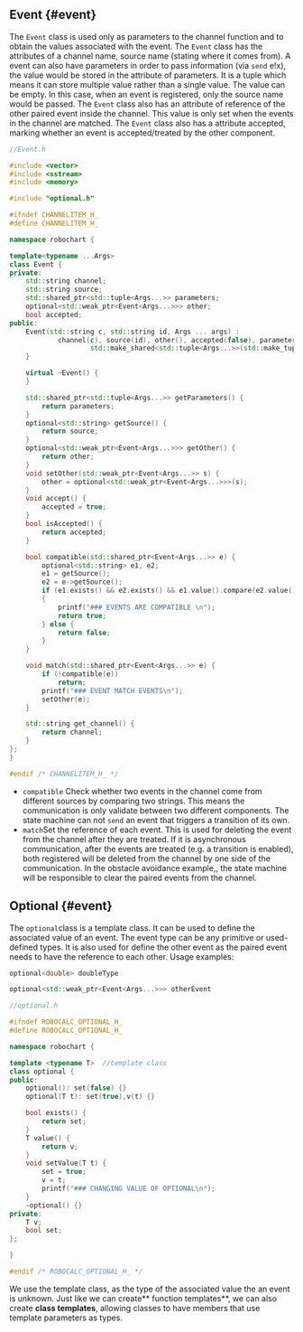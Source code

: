 ## Event {#event}

The `Event` class is used only as parameters to the channel function and to obtain the values associated with the event. The `Event` class has the attributes of a channel name, source name \(stating where it comes from\). A event can also have parameters in order to pass information \(via `send` e!x\), the value would be stored in the attribute of parameters. It is a tuple which means it can store multiple value rather than a single value. The value can be empty. In this case, when an event is registered, only the source name would be passed. The `Event` class also has an attribute of reference of the other paired event inside the channel. This value is only set when the events in the channel are matched.  The `Event` class also has a attribute accepted, marking whether an event is accepted/treated by the other component.

```cpp
//Event.h

#include <vector>
#include <sstream>
#include <memory>

#include "optional.h"

#ifndef CHANNELITEM_H_
#define CHANNELITEM_H_

namespace robochart {

template<typename ...Args>
class Event {
private:
    std::string channel;
    std::string source;
    std::shared_ptr<std::tuple<Args...>> parameters;
    optional<std::weak_ptr<Event<Args...>>> other;
    bool accepted;
public:
    Event(std::string c, std::string id, Args ... args) :
            channel(c), source(id), other(), accepted(false), parameters(
                    std::make_shared<std::tuple<Args...>>(std::make_tuple(args...))) {
    }

    virtual ~Event() {
    }

    std::shared_ptr<std::tuple<Args...>> getParameters() {
        return parameters;
    }
    optional<std::string> getSource() {
        return source;
    }
    optional<std::weak_ptr<Event<Args...>>> getOther() {
        return other;
    }
    void setOther(std::weak_ptr<Event<Args...>> s) {
        other = optional<std::weak_ptr<Event<Args...>>>(s);
    }
    void accept() {
        accepted = true;
    }
    bool isAccepted() {
        return accepted;
    }

    bool compatible(std::shared_ptr<Event<Args...>> e) {
        optional<std::string> e1, e2;
        e1 = getSource();
        e2 = e->getSource();
        if (e1.exists() && e2.exists() && e1.value().compare(e2.value()) != 0) 
        {
            printf("### EVENTS ARE COMPATIBLE \n");
            return true;
        } else {
            return false;
        }
    }

    void match(std::shared_ptr<Event<Args...>> e) {
        if (!compatible(e))
            return;
        printf("### EVENT MATCH EVENTS\n");
        setOther(e);
    }

    std::string get_channel() {
        return channel;
    }
};
}

#endif /* CHANNELITEM_H_ */
```

* `compatible` Check whether two events in the channel come from different sources by comparing two strings. This means the communication is only validate between two different components. The state machine can not `send` an event that triggers a transition of its own. 
* `match`Set the reference of each event. This is used for deleting the event from the channel after they are treated. If it is asynchronous communication, after the events are treated \(e.g. a transition is enabled\), both registered will be deleted from the channel by one side of the communication. In the obstacle avoidance example,, the state machine will be responsible to clear the paired events from the channel.

## Optional {#event}

The `optional`class is a template class. It can be used to define the associated value of an event. The event type can be any primitive or used-defined types. It is also used for define the other event as the paired event needs to have the reference to each other. Usage examples:

```cpp
optional<double> doubleType
```

```cpp
optional<std::weak_ptr<Event<Args...>>> otherEvent
```

```cpp
//optional.h

#ifndef ROBOCALC_OPTIONAL_H_
#define ROBOCALC_OPTIONAL_H_

namespace robochart {

template <typename T>  //template class
class optional {
public:
    optional(): set(false) {}
    optional(T t): set(true),v(t) {}

    bool exists() {
        return set;
    }
    T value() {
        return v;
    }
    void setValue(T t) {
        set = true;
        v = t;
        printf("### CHANGING VALUE OF OPTIONAL\n");
    }
    ~optional() {}
private:
    T v;
    bool set;
};

}

#endif /* ROBOCALC_OPTIONAL_H_ */
```

We use the template class, as the type of the associated value the an event is unknown. Just like we can create** function templates**, we can also create **class templates**, allowing classes to have members that use template parameters as types.

